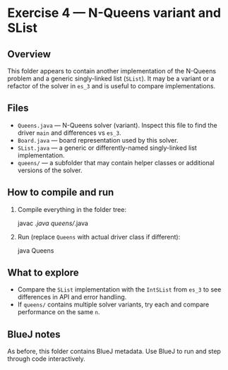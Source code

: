 # Exercise 4 — N-Queens variant and SList

Overview
--------
This folder appears to contain another implementation of the N-Queens problem and a generic singly-linked list (`SList`). It may be a variant or a refactor of the solver in `es_3` and is useful to compare implementations.

Files
-----
- `Queens.java` — N-Queens solver (variant). Inspect this file to find the driver `main` and differences vs `es_3`.
- `Board.java` — board representation used by this solver.
- `SList.java` — a generic or differently-named singly-linked list implementation.
- `queens/` — a subfolder that may contain helper classes or additional versions of the solver.

How to compile and run
----------------------
1. Compile everything in the folder tree:

   javac *.java queens/*.java

2. Run (replace `Queens` with actual driver class if different):

   java Queens

What to explore
----------------
- Compare the `SList` implementation with the `IntSList` from `es_3` to see differences in API and error handling.
- If `queens/` contains multiple solver variants, try each and compare performance on the same `n`.

BlueJ notes
-----------
As before, this folder contains BlueJ metadata. Use BlueJ to run and step through code interactively.
